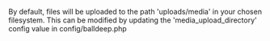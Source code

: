 By default, files will be uploaded to the path 'uploads/media' in your chosen filesystem. This can be modified by updating the 'media_upload_directory' config value in config/balldeep.php